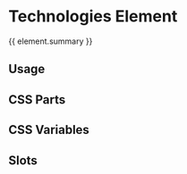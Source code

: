 <script setup>
import {inject} from "vue";
const element = inject("manifest").for("content", "technologies");
</script>

# Technologies Element

{{ element.summary }}

## Usage

## CSS Parts

<declaration :rows="element.cssParts" />

## CSS Variables

<declaration :rows="element.cssProperties" />

## Slots

<declaration :rows="element.slots" />